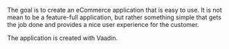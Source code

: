 The goal is to create an eCommerce application that is easy to use. It is not mean to be a feature-full application, but rather something simple that gets the job done and provides a nice user experience for the customer.

The application is created with Vaadin.